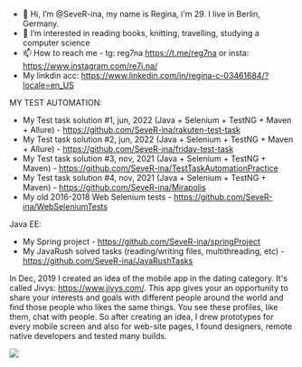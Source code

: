 - 👋 Hi, I’m @SeveR-ina, my name is Regina, i'm 29. I live in Berlin, Germany. 
- 👀 I’m interested in reading books, knitting, travelling, studying a computer science
- 📫 How to reach me - tg: reg7na https://t.me/reg7na or insta: https://www.instagram.com/re7i.na/
- My linkdin acc: https://www.linkedin.com/in/regina-c-03461684/?locale=en_US

MY TEST AUTOMATION:
- My Test task solution #1, jun, 2022 (Java + Selenium + TestNG + Maven + Allure) - https://github.com/SeveR-ina/rakuten-test-task
- My Test task solution #2, jun, 2022 (Java + Selenium + TestNG + Maven + Allure) - https://github.com/SeveR-ina/friday-test-task
- My Test task solution #3, nov, 2021 (Java + Selenium + TestNG + Maven) - https://github.com/SeveR-ina/TestTaskAutomationPractice
- My Test task solution #4, nov, 2021 (Java + Selenium + TestNG + Maven) - https://github.com/SeveR-ina/Mirapolis
- My old 2016-2018 Web Selenium tests - https://github.com/SeveR-ina/WebSeleniumTests


Java EE:
- My Spring project - https://github.com/SeveR-ina/springProject
- My JavaRush solved tasks (reading/writing files, multithreading, etc) - https://github.com/SeveR-ina/JavaRushTasks

In Dec, 2019 I created an idea of the mobile app in the dating category. It's called Jivys: https://www.jivys.com/. This app gives your an opportunity to share your interests and goals with different people around the world and find those people who likes the same things. You see these profiles, like them, chat with people. So after creating an idea, I drew prototypes for every mobile screen and also for web-site pages, I found designers, remote native developers and tested many builds. 

[![](https://jitpack.io/v/org.bitbucket.SeveR-ina/jivys-backend2.svg)](https://jitpack.io/#org.bitbucket.SeveR-ina/jivys-backend2)
<!---
SeveR-ina/SeveR-ina is a ✨ special ✨ repository because its `README.md` (this file) appears on your GitHub profile.
You can click the Preview link to take a look at your changes.
--->
